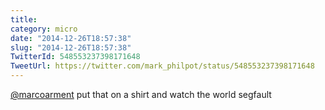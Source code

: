 ```yaml
---
title: 
category: micro
date: "2014-12-26T18:57:38"
slug: "2014-12-26T18:57:38"
TwitterId: 548553237398171648
TweetUrl: https://twitter.com/mark_philpot/status/548553237398171648
---
```


[@marcoarment](https://twitter.com/marcoarment) put that on a shirt and watch
the world segfault
